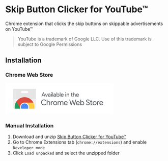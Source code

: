 # Skip Button Clicker for YouTube™

Chrome extension that clicks the skip buttons on skippable advertisements on YouTube™

> YouTube is a trademark of Google LLC. Use of this trademark is subject to Google Permissions

## Installation

### Chrome Web Store

[![Chrome Web Store](chrome-web-store.png)](https://chromewebstore.google.com/detail/skip-button-clicker-for-y/nkpfglbhbebclhlppnhdhffeinmcflii)

### Manual Installation

1. Download and unzip [Skip Button Clicker for YouTube™](https://github.com/yehwankim23/skip-button-clicker-for-youtube/releases/latest/download/skip-button-clicker-for-youtube.zip)
2. Go to Chrome Extensions tab (`chrome://extensions`) and enable `Developer mode`
3. Click `Load unpacked` and select the unzipped folder
